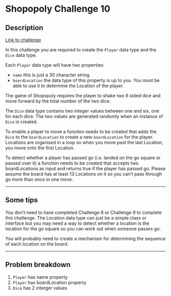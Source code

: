 Shopopoly Challenge 10
======================

## Description

[Link to challenge](https://coding-challenges.jl-engineering.net/challenges/challenge-10/)

In this challenge you are required to create the `Player` data type and the `Dice` data type.

Each `Player` data type will have two properties:

- `name` this is just a 30 character string.
- `boardLocation` the data type of this property is up to you. You must be able to use it to determine the Location of the player.


The game of Shopopoly requires the player to shake two 6 sided dice and move forward by the total number of the two dice.

The `Dice` data type contains two integer values between one and six, one for each dice.
The two values are generated randomly when an instance of `Dice` is created.

To enable a player to move a function needs to be created that adds the `Dice` to the `boardLocation` to create a new `boardLocation` for the player.
Locations are organised in a loop so when you move past the last Location, you move onto the first Location.

To detect whether a player has passed go (i.e. landed on the go square or passed over it)
a function needs to be created that accepts two boardLocations as input and returns true if the player has passed go.
Please assume the board has at least 13 Locations on it so you can’t pass through go more than once in one move.

------

## Some tips

You don’t need to have completed Challenge 8 or Challenge 9 to complete this challenge.
The Location data type can just be a simple class or interface but you may need a way to detect whether a location is the location for the go square so you can work out when someone passes go.

You will probably need to create a mechanism for determining the sequence of each location on the board.

------

## Problem breakdown

1. `Player` has name property
2. `Player` has boardLocation property
3. `Dice` has 2 interger values